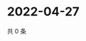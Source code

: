 # 2022-04-27

共 0 条

<!-- BEGIN WEIBO -->
<!-- 最后更新时间 Wed Apr 27 2022 21:24:41 GMT+0800 (China Standard Time) -->

<!-- END WEIBO -->

